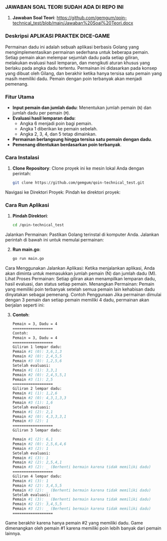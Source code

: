 ### JAWABAN SOAL TEORI SUDAH ADA DI REPO INI
1. **Jawaban Soal Teori**: https://github.com/gemgum/qoin-technical_test/blob/main/Jawaban%20Soal%20Teori.docx

### Deskripsi APLIKASI PRAKTEK DICE-GAME

Permainan dadu ini adalah sebuah aplikasi berbasis Golang yang mengimplementasikan permainan sederhana untuk beberapa pemain. Setiap pemain akan melempar sejumlah dadu pada setiap giliran, melakukan evaluasi hasil lemparan, dan mengikuti aturan khusus yang berlaku pada angka dadu tertentu. Permainan ini didasarkan pada konsep yang dibuat oleh Gilang, dan berakhir ketika hanya tersisa satu pemain yang masih memiliki dadu. Pemain dengan poin terbanyak akan menjadi pemenang.

### Fitur Utama
- **Input pemain dan jumlah dadu**: Menentukan jumlah pemain (`N`) dan jumlah dadu per pemain (`M`).
- **Evaluasi hasil lemparan dadu**:
  - Angka 6 menjadi poin bagi pemain.
  - Angka 1 diberikan ke pemain sebelah.
  - Angka 2, 3, 4, dan 5 tetap dimainkan.
- **Permainan berlangsung hingga tersisa satu pemain dengan dadu**.
- **Pemenang ditentukan berdasarkan poin terbanyak**.

### Cara Instalasi
1. **Clone Repository**:
   Clone proyek ini ke mesin lokal Anda dengan perintah:
   ```bash
   git clone https://github.com/gemgum/qoin-technical_test.git
Navigasi ke Direktori Proyek: Pindah ke direktori proyek:

### Cara Run Aplikasi
1. **Pindah Direktori**:
    ```bash    
    cd /qoin-technical_test
Jalankan Permainan: Pastikan Golang terinstal di komputer Anda. Jalankan perintah di bawah ini untuk memulai permainan:

2. **Run main.go**:
    ```bash
    go run main.go
Cara Menggunakan
Jalankan Aplikasi: Ketika menjalankan aplikasi, Anda akan diminta untuk memasukkan jumlah pemain (N) dan jumlah dadu (M).
Lihat Proses Permainan: Setiap giliran akan menampilkan lemparan dadu, hasil evaluasi, dan status setiap pemain.
Menangkan Permainan: Pemain yang memiliki poin terbanyak setelah semua pemain lain kehabisan dadu dinyatakan sebagai pemenang.
Contoh Penggunaan
Jika permainan dimulai dengan 3 pemain dan setiap pemain memiliki 4 dadu, permainan akan berjalan seperti ini:

3. **Contoh**:
    ```bash
    Pemain = 3, Dadu = 4
    ==================
    Contoh:
    Pemain = 3, Dadu = 4
    ==================
    Giliran 1 lempar dadu:
    Pemain #1 (0): 3,6,1,3
    Pemain #2 (0): 2,4,5,5
    Pemain #3 (0): 1,2,5,6
    Setelah evaluasi:
    Pemain #1 (1): 3,3,1
    Pemain #2 (0): 2,4,5,5,1
    Pemain #3 (1): 2,5
    ==================
    Giliran 2 lempar dadu:
    Pemain #1 (1): 1,2,6
    Pemain #2 (0): 4,3,1,3,3
    Pemain #3 (1): 1,6
    Setelah evaluasi:
    Pemain #1 (2): 2,1
    Pemain #2 (0): 4,3,3,3,1
    Pemain #3 (2): 1
    ==================
    Giliran 3 lempar dadu:

    Pemain #1 (2): 6,1
    Pemain #2 (0): 2,5,6,4,6
    Pemain #3 (2): 1
    Setelah evaluasi:
    Pemain #1 (3): 1
    Pemain #2 (2): 2,5,4,1
    Pemain #3 (2): _ (Berhenti bermain karena tidak memiliki dadu)
    ==================
    Giliran 4 lempar dadu:
    Pemain #1 (3): 1
    Pemain #2 (2): 3,4,5,5
    Pemain #3 (2): _ (Berhenti bermain karena tidak memiliki dadu)
    Setelah evaluasi:
    Pemain #1 (3): _ (Berhenti bermain karena tidak memiliki dadu)
    Pemain #2 (2): 3,4,5,5
    Pemain #3 (2): _ (Berhenti bermain karena tidak memiliki dadu)
    ==================
Game berakhir karena hanya pemain #2 yang memiliki dadu.
Game dimenangkan oleh pemain #1 karena memiliki poin lebih banyak dari pemain lainnya.